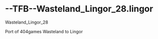 --TFB--Wasteland_Lingor_28.lingor
=================================

Wasteland_Lingor_28

Port of 404games Wasteland to Lingor